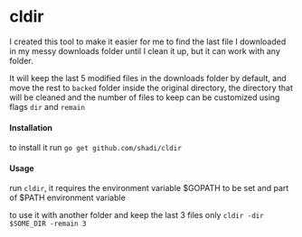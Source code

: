 cldir
=====

I created this tool to make it easier for me to find the last file I downloaded
in my messy downloads folder until I clean it up, but it can work with any folder.


It will keep the last 5 modified files in the downloads
folder by default, and move the rest to `backed` folder inside the original
directory, the directory that will be cleaned and the number of files to keep
can be customized using flags `dir` and `remain`

#### Installation
to install it run
`go get github.com/shadi/cldir`

#### Usage
run `cldir`, it requires the environment variable $GOPATH to be set and part of $PATH environment variable

to use it with another folder and keep the last 3 files only
`cldir -dir $SOME_DIR -remain 3`